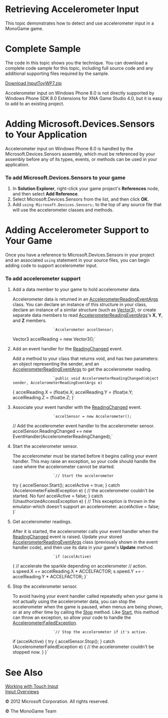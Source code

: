 

# Retrieving Accelerometer Input

This topic demonstrates how to detect and use accelerometer input in a MonoGame game.

# Complete Sample

The code in this topic shows you the technique. You can download a complete code sample for this topic, including full source code and any additional supporting files required by the sample.

[Download InputToyWP7.zip](http://go.microsoft.com/fwlink/?LinkId=258710)

Accelerometer input on Windows Phone 8.0 is not directly supported by Windows Phone SDK 8.0 Extensions for XNA Game Studio 4.0, but it is easy to add to an existing project.

# Adding Microsoft.Devices.Sensors to Your Application

Accelerometer input on Windows Phone 8.0 is handled by the Microsoft.Devices.Sensors assembly, which must be referenced by your assembly before any of its types, events, or methods can be used in your application.

### To add Microsoft.Devices.Sensors to your game

1.  In **Solution Explorer**, right-click your game project's **References** node, and then select **Add Reference**.
2.  Select Microsoft.Devices.Sensors from the list, and then click **OK**.
3.  Add `using Microsoft.Devices.Sensors;` to the top of any source file that will use the accelerometer classes and methods.

# Adding Accelerometer Support to Your Game

Once you have a reference to Microsoft.Devices.Sensors in your project and an associated `using` statement in your source files, you can begin adding code to support accelerometer input.

### To add accelerometer support

1.  Add a data member to your game to hold accelerometer data.
    
    Accelerometer data is returned in an [AccelerometerReadingEventArgs](http://msdn.microsoft.com/en-us/library/microsoft.devices.sensors.accelerometerreadingeventargs.aspx) class. You can declare an instance of this structure in your class, declare an instance of a similar structure (such as [Vector3](xref:Microsoft.Xna.Framework.Vector3)), or create separate data members to read [AccelerometerReadingEventArgs](http://msdn.microsoft.com/en-us/library/microsoft.devices.sensors.accelerometerreadingeventargs.aspx)'s **X**, **Y**, and **Z** members.
    
                          `Accelerometer accelSensor;
    Vector3 accelReading = new Vector3();`
                        
    
2.  Add an event handler for the [ReadingChanged](http://msdn.microsoft.com/en-us/library/microsoft.devices.sensors.accelerometer.readingchanged.aspx) event.
    
    Add a method to your class that returns void, and has two parameters: an object representing the sender, and an [AccelerometerReadingEventArgs](http://msdn.microsoft.com/en-us/library/microsoft.devices.sensors.accelerometerreadingeventargs.aspx) to get the accelerometer reading.
    
                          `public void AccelerometerReadingChanged(object sender, AccelerometerReadingEventArgs e)
    {
        accelReading.X =  (float)e.X;
        accelReading.Y = (float)e.Y;
        accelReading.Z = (float)e.Z;
    }`
                        
    
3.  Associate your event handler with the [ReadingChanged](http://msdn.microsoft.com/en-us/library/microsoft.devices.sensors.accelerometer.readingchanged.aspx) event.
    
                          `accelSensor = new Accelerometer();
    
    // Add the accelerometer event handler to the accelerometer sensor.
    accelSensor.ReadingChanged +=
        new EventHandler<AccelerometerReadingEventArgs>(AccelerometerReadingChanged);`
                        
    
4.  Start the accelerometer sensor.
    
    The accelerometer must be started before it begins calling your event handler. This may raise an exception, so your code should handle the case where the accelerometer cannot be started.
    
                          `// Start the accelerometer
    try
    {
        accelSensor.Start();
        accelActive = true;
    }
    catch (AccelerometerFailedException e)
    {
        // the accelerometer couldn't be started.  No fun!
        accelActive = false;
    }
    catch (UnauthorizedAccessException e)
    {
        // This exception is thrown in the emulator-which doesn't support an accelerometer.
        accelActive = false;
    }`
                        
    
5.  Get accelerometer readings.
    
    After it is started, the accelerometer calls your event handler when the [ReadingChanged](http://msdn.microsoft.com/en-us/library/microsoft.devices.sensors.accelerometer.readingchanged.aspx) event is raised. Update your stored [AccelerometerReadingEventArgs](http://msdn.microsoft.com/en-us/library/microsoft.devices.sensors.accelerometerreadingeventargs.aspx) class (previously shown in the event handler code), and then use its data in your game's **Update** method.
    
                          `if (accelActive)
    {
        // accelerate the sparkle depending on accelerometer
        // action.
        s.speed.X += accelReading.X * ACCELFACTOR;
        s.speed.Y += -accelReading.Y * ACCELFACTOR;
    }`
                        
    
6.  Stop the accelerometer sensor.
    
    To avoid having your event handler called repeatedly when your game is not actually using the accelerometer data, you can stop the accelerometer when the game is paused, when menus are being shown, or at any other time by calling the [Stop](http://msdn.microsoft.com/en-us/library/microsoft.devices.sensors.accelerometer.stop.aspx) method. Like [Start](http://msdn.microsoft.com/en-us/library/microsoft.devices.sensors.accelerometer.start.aspx), this method can throw an exception, so allow your code to handle the [AccelerometerFailedException](http://msdn.microsoft.com/en-us/library/microsoft.devices.sensors.accelerometerfailedexception.aspx).
    
                          `// Stop the accelerometer if it's active.
    if (accelActive)
    {
        try
        {
            accelSensor.Stop();
        }
        catch (AccelerometerFailedException e)
        {
            // the accelerometer couldn't be stopped now.
        }
    }`
                        
    

# See Also

[Working with Touch Input](Input_HowTo_UseMultiTouchInput.md)  
[Input Overviews](Input.md)  

© 2012 Microsoft Corporation. All rights reserved.  

© The MonoGame Team